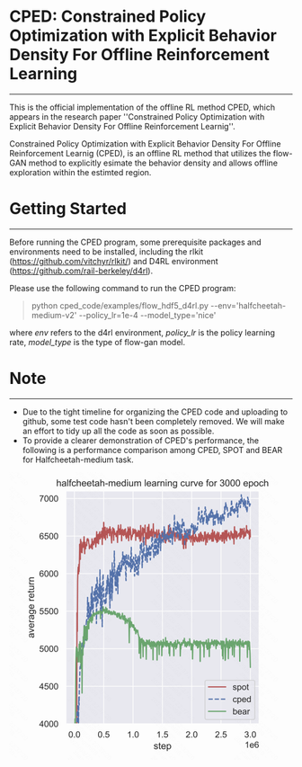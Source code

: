 # CPED: Constrained Policy Optimization with Explicit Behavior Density For Offline Reinforcement Learning 
_________________

This is the official implementation of the offline RL method CPED, which appears in the research paper ''Constrained Policy Optimization with Explicit Behavior Density For Offline Reinforcement Learnig''.

Constrained Policy Optimization with Explicit Behavior Density For Offline Reinforcement Learnig (CPED), is an  offline RL method that utilizes the flow-GAN method to explicitly esimate the behavior density and allows offline exploration within the estimted region.


# Getting Started
_________________
Before running the CPED program, some prerequisite packages and environments need to be installed, including the rlkit (https://github.com/vitchyr/rlkit/) and D4RL environment (https://github.com/rail-berkeley/d4rl).


Please use the following command to run the CPED program:

> python cped\_code/examples/flow\_hdf5\_d4rl.py --env='halfcheetah-medium-v2' --policy\_lr=1e-4 --model\_type='nice' 

where *env* refers to the d4rl environment, *policy_lr* is the policy learning rate, *model_type* is the type of flow-gan model.

# Note
---------
* Due to the tight timeline for organizing the CPED code and uploading to github, some test code hasn't been completely removed. We will make an effort to tidy up all the code as soon as possible.
* To provide a clearer demonstration of CPED's performance, the following is a performance comparison among CPED, SPOT and BEAR for Halfcheetah-medium task. 

![Performance Comparison](https://github.com/rl-study-group/rl_study_cped/blob/main/figures/compare.png) 





